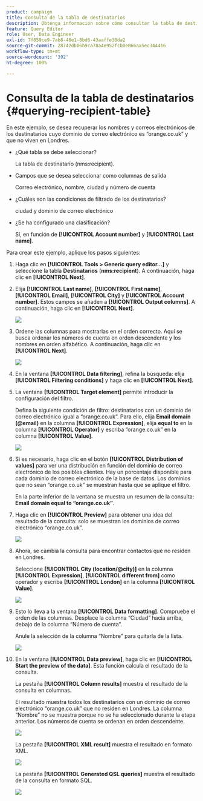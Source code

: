 ```yaml
---
product: campaign
title: Consulta de la tabla de destinatarios
description: Obtenga información sobre cómo consultar la tabla de destinatarios.
feature: Query Editor
role: User, Data Engineer
exl-id: 7f859ce9-7ab8-46e1-8bd6-43aaffe30da2
source-git-commit: 28742db06b9ca78a4e952fcb0e066aa5ec344416
workflow-type: tm+mt
source-wordcount: '392'
ht-degree: 100%

---
```


# Consulta de la tabla de destinatarios {#querying-recipient-table}



En este ejemplo, se desea recuperar los nombres y correos electrónicos de los destinatarios cuyo dominio de correo electrónico es “orange.co.uk” y que no viven en Londres.

* ¿Qué tabla se debe seleccionar?

  La tabla de destinatario (nms:recipient).

* Campos que se desea seleccionar como columnas de salida

  Correo electrónico, nombre, ciudad y número de cuenta

* ¿Cuáles son las condiciones de filtrado de los destinatarios?

  ciudad y dominio de correo electrónico

* ¿Se ha configurado una clasificación?

  Sí, en función de **[!UICONTROL Account number]** y **[!UICONTROL Last name]**.

Para crear este ejemplo, aplique los pasos siguientes:

1. Haga clic en **[!UICONTROL Tools > Generic query editor...]** y seleccione la tabla **Destinatarios** (**nms:recipient**). A continuación, haga clic en **[!UICONTROL Next]**.
1. Elija **[!UICONTROL Last name]**, **[!UICONTROL First name]**, **[!UICONTROL Email]**, **[!UICONTROL City]** y **[!UICONTROL Account number]**. Estos campos se añaden a **[!UICONTROL Output columns]**. A continuación, haga clic en **[!UICONTROL Next]**.

   ![](assets/query_editor_03.png)

1. Ordene las columnas para mostrarlas en el orden correcto. Aquí se busca ordenar los números de cuenta en orden descendente y los nombres en orden alfabético. A continuación, haga clic en **[!UICONTROL Next]**.

   ![](assets/query_editor_04.png)

1. En la ventana **[!UICONTROL Data filtering]**, refina la búsqueda: elija **[!UICONTROL Filtering conditions]** y haga clic en **[!UICONTROL Next]**.
1. La ventana **[!UICONTROL Target element]** permite introducir la configuración del filtro.

   Defina la siguiente condición de filtro: destinatarios con un dominio de correo electrónico igual a “orange.co.uk”. Para ello, elija **Email domain (@email)** en la columna **[!UICONTROL Expression]**, elija **equal to** en la columna **[!UICONTROL Operator]** y escriba “orange.co.uk” en la columna **[!UICONTROL Value]**.

   ![](assets/query_editor_05.png)

1. Si es necesario, haga clic en el botón **[!UICONTROL Distribution of values]** para ver una distribución en función del dominio de correo electrónico de los posibles clientes. Hay un porcentaje disponible para cada dominio de correo electrónico de la base de datos. Los dominios que no sean “orange.co.uk” se muestran hasta que se aplique el filtro.

   En la parte inferior de la ventana se muestra un resumen de la consulta: **Email domain equal to “orange.co.uk”**.

1. Haga clic en **[!UICONTROL Preview]** para obtener una idea del resultado de la consulta: solo se muestran los dominios de correo electrónico “orange.co.uk”.

   ![](assets/query_editor_nveau_17.png)

1. Ahora, se cambia la consulta para encontrar contactos que no residen en Londres.

   Seleccione **[!UICONTROL City (location/@city)]** en la columna **[!UICONTROL Expression]**, **[!UICONTROL different from]** como operador y escriba **[!UICONTROL London]** en la columna **[!UICONTROL Value]**.

   ![](assets/query_editor_08.png)

1. Esto lo lleva a la ventana **[!UICONTROL Data formatting]**. Compruebe el orden de las columnas. Desplace la columna “Ciudad” hacia arriba, debajo de la columna “Número de cuenta”.

   Anule la selección de la columna “Nombre” para quitarla de la lista.

   ![](assets/query_editor_nveau_15.png)

1. En la ventana **[!UICONTROL Data preview]**, haga clic en **[!UICONTROL Start the preview of the data]**. Esta función calcula el resultado de la consulta.

   La pestaña **[!UICONTROL Column results]** muestra el resultado de la consulta en columnas.

   El resultado muestra todos los destinatarios con un dominio de correo electrónico “orange.co.uk” que no residen en Londres. La columna “Nombre” no se muestra porque no se ha seleccionado durante la etapa anterior. Los números de cuenta se ordenan en orden descendente.

   ![](assets/query_editor_nveau_12.png)

   La pestaña **[!UICONTROL XML result]** muestra el resultado en formato XML.

   ![](assets/query_editor_nveau_13.png)

   La pestaña **[!UICONTROL Generated QSL queries]** muestra el resultado de la consulta en formato SQL.

   ![](assets/query_editor_nveau_14.png)

